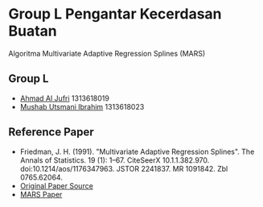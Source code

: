 # Group L Pengantar Kecerdasan Buatan
Algoritma Multivariate Adaptive Regression Splines (MARS)

## Group L
- [Ahmad Al Jufri](https://github.com/Ahmad238) 1313618019
- [Mushab Utsmani Ibrahim](https://github.com/mushabui) 1313618023

## Reference Paper
- Friedman, J. H. (1991). "Multivariate Adaptive Regression Splines". The Annals of Statistics. 19 (1): 1–67. CiteSeerX 10.1.1.382.970. doi:10.1214/aos/1176347963. JSTOR 2241837. MR 1091842. Zbl 0765.62064.
- [Original Paper Source](http://www.slac.stanford.edu/pubs/slacpubs/4750/slac-pub-4960.pdf)
- [MARS Paper](https://github.com/mushabui/GroupL_FinalProject_PengantarKecerdasanBuatan/blob/main/MARS%20Algorithm.pdf)

